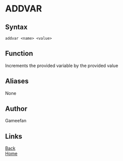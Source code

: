 # ADDVAR
## Syntax
```addvar <name> <value>```
## Function
Increments the provided variable by the provided value
## Aliases
None
## Author
Gameefan
## Links
[Back](https://gameefan.github.io/AIOShell/commands)<br/>
[Home](https://gameefan.github.io/AIOShell/)<br/>